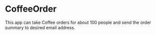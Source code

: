 # CoffeeOrder
This app can take Coffee orders for about 100 people and send the order summary to desired email address.
